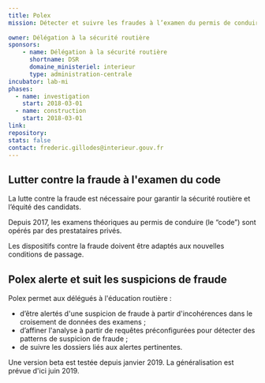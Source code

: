 ```yaml
---
title: Polex
mission: Détecter et suivre les fraudes à l’examen du permis de conduire
 
owner: Délégation à la sécurité routière
sponsors: 
    - name: Délégation à la sécurité routière
      shortname: DSR
      domaine_ministeriel: interieur
      type: administration-centrale
incubator: lab-mi
phases:
  - name: investigation
    start: 2018-03-01
  - name: construction
    start: 2018-03-01
link:
repository: 
stats: false
contact: frederic.gillodes@interieur.gouv.fr
---
```


## Lutter contre la fraude à l'examen du code

La lutte contre la fraude est nécessaire pour garantir la sécurité routière et l’équité des candidats.
 
Depuis 2017, les examens théoriques au permis de conduire (le “code”) sont opérés par des prestataires privés. 

Les dispositifs contre la fraude doivent être adaptés aux nouvelles conditions de passage.

## Polex alerte et suit les suspicions de fraude

Polex permet aux délégués à l'éducation routière : 

- d’être alertés d'une suspicion de fraude à partir d'incohérences dans le croisement de données des examens ;
- d’affiner l'analyse à partir de requêtes préconfigurées pour détecter des patterns de suspicion de fraude ;
- de suivre les dossiers liés aux alertes pertinentes.

Une version beta est testée depuis janvier 2019. La généralisation est prévue d'ici juin 2019.

